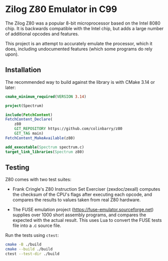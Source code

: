 # Zilog Z80 Emulator in C99

The Zilog Z80 was a popular 8-bit microprocessor based on the Intel 8080 chip.
It is backwards compatible with the Intel chip, but adds a large number of
additional opcodes and features.

This project is an attempt to accurately emulate the processor, which it does,
including undocumented features (which some programs do rely upon). 

## Installation

The recommended way to build against the library is with CMake 3.14 or later:


```cmake
cmake_minimum_required(VERSION 3.14)

project(Spectrum)

include(FetchContent)
FetchContent_Declare(
    z80
    GIT_REPOSITORY https://github.com/colinbarry/z80 
    GIT_TAG main)
FetchContent_MakeAvailable(z80)

add_executable(Spectrum spectrum.c)
target_link_libraries(Spectrum z80)
```

## Testing

Z80 comes with two test suites:

- Frank Cringle's Z80 Instruction Set Exerciser (zexdoc/zexall) computes the
  checksum of the CPU's flags after executing each opcode, and compares the
  results to values taken from real Z80 hardware.

- The FUSE emulation project (https://fuse-emulator.sourceforge.net) supplies
  over 1000 short assembly programs, and compares the expected with the actual
  result. This uses Lua to convert the FUSE tests file into a .c source file.

Run the tests using `ctest`:

```bash
cmake -B ./build
cmake --build ./build
ctest --test-dir ./build
```

